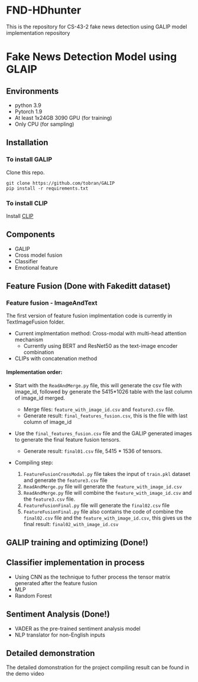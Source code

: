 # FND-HDhunter
This is the repository for CS-43-2 fake news detection using GALIP model implementation repository

# Fake News Detection Model using GLAIP

## Environments

- python 3.9
- Pytorch 1.9
- At least 1x24GB 3090 GPU (for training)
- Only CPU (for sampling) 

## Installation

### To install GALIP

Clone this repo.
```
git clone https://github.com/tobran/GALIP
pip install -r requirements.txt
```
### To install CLIP

Install [CLIP](https://github.com/openai/CLIP)

## Components
- GALIP​
- Cross model fusion​
- Classifier​
- Emotional feature

## Feature Fusion (Done with Fakeditt dataset)
### Feature fusion - ImageAndText
The first version of feature fusion implmentation code is currently in TextImageFusion folder. 
- Current implmentation method: Cross-modal with multi-head attention mechanism
    - Currently using BERT and ResNet50 as the text-image encoder combination
- CLIPs with concatenation method

#### Implementation order: 
- Start with the `ReadAndMerge.py` file, this will generate the csv file with image_id, followed by generate the 5415*1026 table with the last column of image_id merged. 
    - Merge files: `feature_with_image_id.csv` and `feature3.csv` file. 
    - Generate result: `final_features_fusion.csv`, this is the file with last column of image_id
- Use the `final_features_fusion.csv` file and the GALIP generated images to generate the final feature fusion tensors.
    - Generate result: `final01.csv` file, 5415 * 1536 of tensors.

- Compiling step: 
  1. `FeatureFusionCrossModal.py` file takes the input of `train.pkl` dataset and generate the `feature3.csv` file
  2. `ReadAndMerge.py` file will generate the `feature_with_image_id.csv`
  3. `ReadAndMerge.py` file will combine the `feature_with_image_id.csv` and the `feature3.csv` file.
  4. `FeatureFusionFinal.py` file will generate the `final02.csv` file
  5. `FeatureFusionFinal.py` file also contains the code of combine the `final02.csv` file and the `feature_with_image_id.csv`, this gives us the final result: `final02_with_image_id.csv`
## GALIP training and optimizing (Done!)

## Classifier implementation in process
- Using CNN as the technique to futher process the tensor matrix generated after the feature fusion
- MLP
- Random Forest

## Sentiment Analysis (Done!)
- VADER as the pre-trained sentiment analysis model
- NLP translator for non-English inputs

## Detailed demonstration
The detailed domonstration for the project compiling result can be found in the demo video
